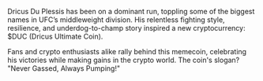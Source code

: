 Dricus Du Plessis has been on a dominant run, toppling some of the biggest names in UFC’s middleweight division. His relentless fighting style, resilience, and underdog-to-champ story inspired a new cryptocurrency: $DUC (Dricus Ultimate Coin).

Fans and crypto enthusiasts alike rally behind this memecoin, celebrating his victories while making gains in the crypto world. The coin's slogan? "Never Gassed, Always Pumping!"
